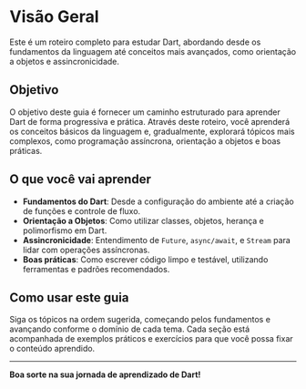 # Visão Geral

Este é um roteiro completo para estudar Dart, abordando desde os fundamentos da linguagem até conceitos mais avançados, como orientação a objetos e assincronicidade.

## Objetivo
O objetivo deste guia é fornecer um caminho estruturado para aprender Dart de forma progressiva e prática. Através deste roteiro, você aprenderá os conceitos básicos da linguagem e, gradualmente, explorará tópicos mais complexos, como programação assíncrona, orientação a objetos e boas práticas.

## O que você vai aprender
- **Fundamentos do Dart**: Desde a configuração do ambiente até a criação de funções e controle de fluxo.
- **Orientação a Objetos**: Como utilizar classes, objetos, herança e polimorfismo em Dart.
- **Assincronicidade**: Entendimento de `Future`, `async/await`, e `Stream` para lidar com operações assíncronas.
- **Boas práticas**: Como escrever código limpo e testável, utilizando ferramentas e padrões recomendados.

## Como usar este guia
Siga os tópicos na ordem sugerida, começando pelos fundamentos e avançando conforme o domínio de cada tema. Cada seção está acompanhada de exemplos práticos e exercícios para que você possa fixar o conteúdo aprendido.

---

**Boa sorte na sua jornada de aprendizado de Dart!**
